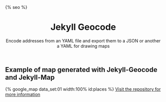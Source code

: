 ---
---
<html lang="fr">
<head>
<meta charset="utf-8">
  <meta http-equiv="X-UA-Compatible" content="IE=edge">
  <meta name="viewport" content="width=device-width, initial-scale=1">
  <link rel="stylesheet" href="{{ "main.css" | prepend: site.baseurl }}">
  <link rel="dns-prefetch" href="//fonts.googleapis.com/" data-proofer-ignore>
  <link rel="stylesheet" href="//fonts.googleapis.com/css?family=Lato:300,300italic,400,400italic,700,700italic,900">
  <link rel="canonical" href="{{ page.url | replace:'index.html','' | prepend: site.baseurl | prepend: site.url }}">
  <link rel="alternate" type="application/atom+xml" title="{{ site.title }}" href="{{ "/feed.xml" | prepend: site.baseurl | prepend: site.url }}">
  {% seo %}  
</head>
<header>
  <h1>Jekyll Geocode</h1>
  <p>Encode addresses from an YAML file and export them to a JSON or another a YAML for drawing maps</p>
</header>
<main>
  <h2>Example of map generated with Jekyll-Geocode and Jekyll-Map</h2>
  {% google_map data_set:01 width:100% id:places %}
  <a href="https://github.com/bertrandkeller/jekyll-geocode">Visit the repository for more information</a>
</main>
</html>